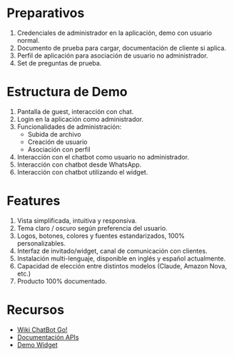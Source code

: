 # Preparativos
1. Credenciales de administrador en la aplicación, demo con usuario normal.
2. Documento de prueba para cargar, documentación de cliente si aplica.
3. Perfil de aplicación para asociación de usuario no administrador.
4. Set de preguntas de prueba.

# Estructura de Demo
1. Pantalla de guest, interacción con chat.
2. Login en la aplicación como administrador.
3. Funcionalidades de administración:
   - Subida de archivo
   - Creación de usuario
   - Asociación con perfil
4. Interacción con el chatbot como usuario no administrador.
5. Interacción con chatbot desde WhatsApp.
6. Interacción con chatbot utilizando el widget.

# Features
1. Vista simplificada, intuitiva y responsiva.
2. Tema claro / oscuro según preferencia del usuario.
3. Logos, botones, colores y fuentes estandarizados, 100% personalizables.
4. Interfaz de invitado/widget, canal de comunicación con clientes.
5. Instalación multi-lenguaje, disponible en inglés y español actualmente.
6. Capacidad de elección entre distintos modelos (Claude, Amazon Nova, etc.)
7. Producto 100% documentado.

# Recursos
- [Wiki ChatBot Go!](https://github.com/morrisopazo/chatbot-go-docs/wiki)
- [Documentación APIs](https://docs.chatbot.mdevs.net/)
- [Demo Widget](https://widget.go.morrisopazo-datascience.com/)

